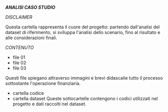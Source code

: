 ***ANALISI CASO STUDIO***

*DISCLAIMER*

Questa cartella rappresenta il cuore del progetto: partendo dall'analisi del dataset di riferimento, si sviluppa l'analisi dello scenario, fino al risultato e alle considerazioni finali.

*CONTENUTO*
- file 01
- file 02
- file 03

Questi file spiegano attraverso immagini e brevi didascalie tutto il processo sottostante l'operazione finanziaria.
- cartella codice 
- cartella dataset
Queste sottocartelle contengono i codici utilizzati nel progetto e dati raccolti nel dataset.

